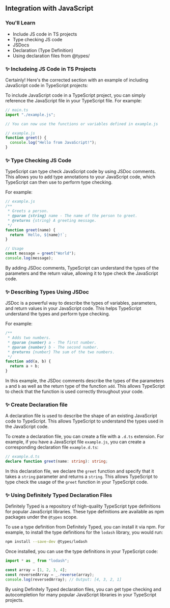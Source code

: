 ## Integration with JavaScript

### You'll Learn

- Include JS code in TS projects
- Type checking JS code
- JSDocs
- Declaration (Type Definition)
- Using declaration files from @types/

### :sparkles: Includeing JS Code in TS Projects

Certainly! Here's the corrected section with an example of including JavaScript code in TypeScript projects:

To include JavaScript code in a TypeScript project, you can simply reference the JavaScript file in your TypeScript file. For example:

```typescript
// main.ts
import "./example.js";

// You can now use the functions or variables defined in example.js
```

```javascript
// example.js
function greet() {
  console.log("Hello from JavaScript!");
}
```

### :sparkles: Type Checking JS Code

TypeScript can type check JavaScript code by using JSDoc comments. This allows you to add type annotations to your JavaScript code, which TypeScript can then use to perform type checking.

For example:

```javascript
// example.js
/**
 * Greets a person.
 * @param {string} name - The name of the person to greet.
 * @returns {string} A greeting message.
 */
function greet(name) {
  return `Hello, ${name}!`;
}

// Usage
const message = greet("World");
console.log(message);
```

By adding JSDoc comments, TypeScript can understand the types of the parameters and the return value, allowing it to type check the JavaScript code.

### :sparkles: Describing Types Using JSDoc

JSDoc is a powerful way to describe the types of variables, parameters, and return values in your JavaScript code. This helps TypeScript understand the types and perform type checking.

For example:

```javascript
/**
 * Adds two numbers.
 * @param {number} a - The first number.
 * @param {number} b - The second number.
 * @returns {number} The sum of the two numbers.
 */
function add(a, b) {
  return a + b;
}
```

In this example, the JSDoc comments describe the types of the parameters `a` and `b` as well as the return type of the function `add`. This allows TypeScript to check that the function is used correctly throughout your code.

### :sparkles: Create Declaration file

A declaration file is used to describe the shape of an existing JavaScript code to TypeScript. This allows TypeScript to understand the types used in the JavaScript code.

To create a declaration file, you can create a file with a `.d.ts` extension. For example, if you have a JavaScript file `example.js`, you can create a corresponding declaration file `example.d.ts`:

```typescript
// example.d.ts
declare function greet(name: string): string;
```

In this declaration file, we declare the `greet` function and specify that it takes a `string` parameter and returns a `string`. This allows TypeScript to type check the usage of the `greet` function in your TypeScript code.

### :sparkles: Using Definitely Typed Declaration Files

Definitely Typed is a repository of high-quality TypeScript type definitions for popular JavaScript libraries. These type definitions are available as npm packages under the `@types` scope.

To use a type definition from Definitely Typed, you can install it via npm. For example, to install the type definitions for the `lodash` library, you would run:

```sh
npm install --save-dev @types/lodash
```

Once installed, you can use the type definitions in your TypeScript code:

```typescript
import * as _ from "lodash";

const array = [1, 2, 3, 4];
const reversedArray = _.reverse(array);
console.log(reversedArray); // Output: [4, 3, 2, 1]
```

By using Definitely Typed declaration files, you can get type checking and autocompletion for many popular JavaScript libraries in your TypeScript projects.
